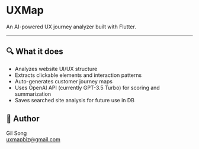# UXMap

An AI-powered UX journey analyzer built with Flutter.

---

## 🔍 What it does

- Analyzes website UI/UX structure
- Extracts clickable elements and interaction patterns
- Auto-generates customer journey maps
- Uses OpenAI API (currently GPT-3.5 Turbo) for scoring and summarization
- Saves searched site analysis for future use in DB

## 👤 Author

Gil Song  
uxmapbiz@gmail.com
